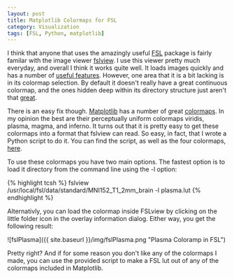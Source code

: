 ```yaml
---
layout: post
title: Matplotlib Colormaps for FSL
category: Visualization
tags: [FSL, Python, matplotlib]
---
```


I think that anyone that uses the amazingly useful [FSL](https://fsl.fmrib.ox.ac.uk/fsl/fslwiki) package is fairly familar with the image viewer [fslview](https://fsl.fmrib.ox.ac.uk/fsl/fslwiki/FslView). I use this viewer pretty much everyday, and overall I think it works quite well. It loads images quickly and has a number of [useful features](https://fsl.fmrib.ox.ac.uk/fsl/fslwiki/FslView/UserGuide). However, one area that it is a bit lacking is in its colormap selection. By default it doesn't really have a great continuous colormap, and the ones hidden deep within its directory structure just aren't that [great]([http://ieeexplore.ieee.org/document/4118486/). 

There is an easy fix though. [Matplotlib](http://matplotlib.org/) has a number of great [colormaps](http://matplotlib.org/examples/color/colormaps_reference.html). In my opinion the best are their perceptually uniform colormaps viridis, plasma, magma, and inferno. It turns out that it is pretty easy to get these colormaps into a format that fslview can read. So easy, in fact, that I wrote a Python script to do it. You can find the script, as well as the four colormaps, [here](https://github.com/tblazey/fslViridis).

To use these colormaps you have two main options. The fastest option is to load it directory from the command line using the -l option:

{% highlight tcsh %}
fslview /usr/local/fsl/data/standard/MNI152_T1_2mm_brain -l plasma.lut
{% endhighlight %}

Alternativly, you can load the colormap inside FSLview by clicking on the little folder icon in the overlay information dialog. Either way, you get the following result:

![fslPlasma]({{ site.baseurl }}/img/fslPlasma.png "Plasma Coloramp in FSL")

Pretty right? And if for some reason you don't like any of the colormaps I made, you can use the provided script to make a FSL lut out of any of the colormaps included in Matplotlib.  

